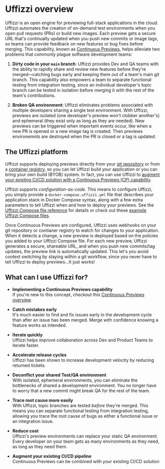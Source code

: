 # Uffizzi overview  

Uffizzi is an open engine for previewing full-stack applications in the cloud. Uffizzi automates the creation of on-demand test environments when you open pull requests (PRs) or build new images. Each preview gets a secure URL that's continually updated when you push new commits or image tags, so teams can provide feedback on new features or bug fixes before merging. This capability, known as [Continuous Previews](../continuous-previews.md), helps alleviate two problems that commonly plague software development teams:  

1. **Dirty code in your `main` branch**: Uffizzi provides Dev and QA teams with the ability to rapidly share and review new features before they're merged—catching bugs early and keeping them out of a team's main git branch. This capability also empowers a team to separate functional testing from integration testing, since an individual developer's topic branch can be tested in isolation before merging it with the rest of the team's contributions.

2. **Broken QA environment**: Uffizzi eliminates problems associated with multiple developers sharing a single test environment. With Uffizzi, previews are isolated (one developer's preview won't clobber another's) and ephemeral (they exist only as long as they are needed). New previews can be triggered when important events occur, like when a new PR is opened or a new image tag is created. Then previews environemnts are destroyed when the PR is closed or a tag is updated.

## The Uffizzi platform   

Uffizzi supports deploying previews directly from your [git repository](../guides/git-integrations.md) or from a [container registry](../guides/container-registry-integrations.md), so you can let Uffizzi build your application or you can bring your own build (BYOB) system. In fact, you can use Uffizzi to [augment your existing CI/CD solution with a Continuous Previews (CP) capability](engineeringblog/ci-cd-registry.md). 

Uffizzi supports *configuration-as-code*. This means to configure Uffizzi, you simply provide a `docker-compose.uffizzi.yml` file that describes your application stack in Docker Compose syntax, along with a few extra parameters to tell Uffizzi when and how to deploy your previews. See the [Uffizzi Compose file reference](../references/compose-spec.md) for details or check out these [example Uffizzi Compose files](../references/example-compose.md).

Once Continuous Previews are configured, Uffizzi uses webhooks on your git repository or contianer registry to watch for changes to your application. When it detects a change, a new preview is deployed based on the policies you added to your Uffizzi Compose file. For each new preview, Uffizzi generates a secure, shareable URL, and when you push new commits/tag updates, the preview link is automatically updated. This let's you avoid context switching by staying within a git workflow, since you never have to tell Uffizzi to deploy previews...It just works!

## What can I use Uffizzi for?  

- **Implementing a Continuous Previews capability**  
If you're new to this concept, checkout this [Continuous Previews overview](../guides/continuous-previews.md).  

- **Catch mistakes early**  
It's much easier to find and fix issues early in the development cycle than after an issue has been merged. Merge with confidence knowing a feature works as intended.  

- **Iterate quickly**  
Uffizzi helps improve collaboration across Dev and Product Teams to iterate faster.  

- **Accelerate release cycles**  
Uffizzi has been shown to increase development velocity by reducing returned tickets.  

- **Deconflict your shared Test/QA environment**  
With isolated, ephemeral environments, you can eliminate the bottlenecks of shared a development environment. You no longer have to worry that a new commit might break QA for the rest of the team. 

- **Trace root cause more easily**  
With Uffizzi, topic branches are tested *before* they're merged. This means you can separate functional testing from integration testing, allowing you trace the root cause of bugs as either a functional issue or an integration issue.  

- **Reduce cost**  
Uffizzi's preview environments can replace your static QA environment. Every developer on your team gets as many environments as they need, as long as they need them.  

- **Augment your existing CI/CD pipeline**  
Continuous Previews can be combined with your existing CI/CD solution 